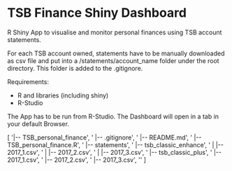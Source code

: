 # TSB Finance Shiny Dashboard

R Shiny App to visualise and monitor personal finances using TSB account statements.

For each TSB account owned, statements have to be manually downloaded as csv file and put into a /statements/account_name folder under the root directory. This folder is added to the .gitignore.

Requirements: 
* R and libraries (including shiny)
* R-Studio

The App has to be run from R-Studio. The Dashboard will open in a tab in your default Browser.


[ '|-- TSB_personal_finance',
  '    |-- .gitignore',
  '    |-- README.md',
  '    |-- TSB_personal_finance.R',
  '    |-- statements',
  '        |-- tsb_classic_enhance',
  '        |   |-- 2017_1.csv',
  '        |   |-- 2017_2.csv',
  '        |   |-- 2017_3.csv',
  '        |-- tsb_classic_plus',
  '            |-- 2017_1.csv',
  '            |-- 2017_2.csv',
  '            |-- 2017_3.csv',
  '' ]